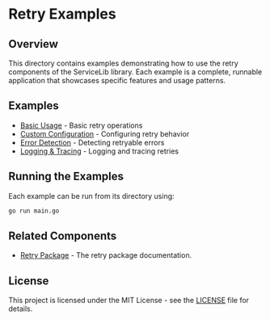 # Retry Examples

## Overview

This directory contains examples demonstrating how to use the retry components of the ServiceLib library. Each example is a complete, runnable application that showcases specific features and usage patterns.

## Examples

- [Basic Usage](./basic_usage/README.md) - Basic retry operations
- [Custom Configuration](./custom_configuration/README.md) - Configuring retry behavior
- [Error Detection](./error_detection/README.md) - Detecting retryable errors
- [Logging & Tracing](./logging_tracing/README.md) - Logging and tracing retries

## Running the Examples

Each example can be run from its directory using:

```bash
go run main.go
```

## Related Components

- [Retry Package](../../retry/README.md) - The retry package documentation.

## License

This project is licensed under the MIT License - see the [LICENSE](../../LICENSE) file for details.